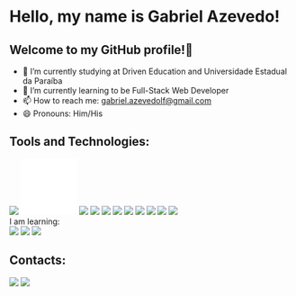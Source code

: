 # Hello, my name is Gabriel Azevedo!
## Welcome to my GitHub profile!👋 


- 🔭 I’m currently studying at Driven Education and Universidade Estadual da Paraíba
- 🌱 I’m currently learning to be Full-Stack Web Developer
- 📫 How to reach me: gabriel.azevedolf@gmail.com
- 😄 Pronouns: Him/His

## Tools and Technologies:

<div>

<img src="https://cdn.jsdelivr.net/gh/devicons/devicon/icons/git/git-original.svg" style="heigth:10px; width:10px"/>
          

<img src="https://raw.githubusercontent.com/tissyane/tissyane/main/GitHub-LightIcon.png" style="heigth:100px; width:100px"/>                    


<img src="https://cdn.jsdelivr.net/gh/devicons/devicon/icons/html5/html5-original.svg" style="heigth:100px; width:100px"/>          

          
<img src="https://cdn.jsdelivr.net/gh/devicons/devicon/icons/css3/css3-original.svg" style="heigth:100px; width:100px"/>


<img src="https://cdn.jsdelivr.net/gh/devicons/devicon/icons/javascript/javascript-original.svg" style="heigth:100px; width:100px"/>


<img src="https://cdn.jsdelivr.net/gh/devicons/devicon/icons/linux/linux-original.svg" style="heigth:100px; width:100px"/>
          

<img src="https://cdn.jsdelivr.net/gh/devicons/devicon/icons/react/react-original.svg" style="heigth:100px; width:100px"/>
          

<img src="https://cdn.jsdelivr.net/gh/devicons/devicon/icons/nodejs/nodejs-original.svg" style="heigth:100px; width:100px"/>


<img src="https://cdn.jsdelivr.net/gh/devicons/devicon/icons/mongodb/mongodb-plain-wordmark.svg" style="heigth:100px; width:100px"/>


<img src="https://cdn.jsdelivr.net/gh/devicons/devicon/icons/postgresql/postgresql-plain.svg" style="heigth:100px; width:100px"/>


<img src="https://cdn.jsdelivr.net/gh/devicons/devicon/icons/typescript/typescript-original.svg" style="heigth:100px; width:100px"/>
          
          
</div style="display:flex; justify-content:center; gap:50px"

          
## I am learning:


<div>

<img src="https://cdn.jsdelivr.net/gh/devicons/devicon/icons/redis/redis-plain-wordmark.svg" style="heigth:100px; width:100px"/>


<img src="https://cdn.jsdelivr.net/gh/devicons/devicon/icons/amazonwebservices/amazonwebservices-plain-wordmark.svg" style="heigth:100px; width:100px"/>


<img src="https://cdn.jsdelivr.net/gh/devicons/devicon/icons/docker/docker-plain-wordmark.svg" style="heigth:100px; width:100px"/>


</div style="display:flex; justify-content:center; gap:50px">
          

## Contacts:

<div>
<a href = "mailto:gabriel.azevedolf@gmail.com"><img src="https://img.shields.io/badge/Gmail-D14836?style=for-the-badge&logo=gmail&logoColor=white" target="_blank"></a>
<a href="www.linkedin.com/in/gabriel-azevedolf" target="_blank"><img src="https://img.shields.io/badge/-LinkedIn-%230077B5?style=for-the-badge&logo=linkedin&logoColor=white" target="_blank"></a>   
</div>
